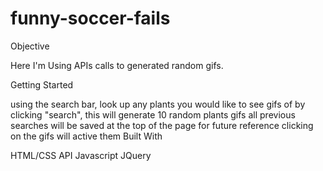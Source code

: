 # funny-soccer-fails

Objective

Here I'm Using APIs calls to generated random gifs.

Getting Started

using the search bar, look up any plants you would like to see gifs of
by clicking "search", this will generate 10 random plants gifs
all previous searches will be saved at the top of the page for future reference
clicking on the gifs will active them
Built With

HTML/CSS
API
Javascript
JQuery
